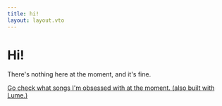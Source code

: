 ```yaml
---
title: hi!
layout: layout.vto
---
```


# Hi!

There's nothing here at the moment, and it's fine.

[Go check what songs I'm obsessed with at the moment. (also built with Lume.)](/brainrot/?no-cache=1)
